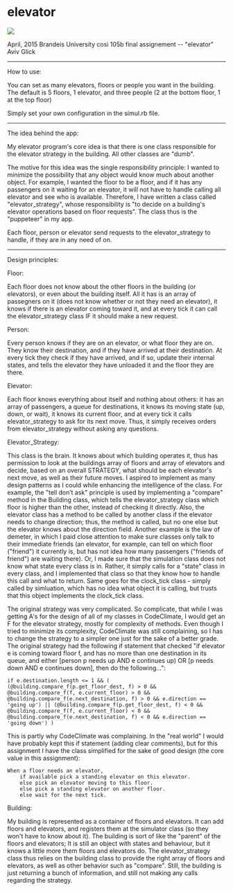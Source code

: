# elevator

<a href="https://codeclimate.com/github/gaviv19/elevator"><img src="https://codeclimate.com/github/gaviv19/elevator/badges/gpa.svg" /></a>

April, 2015
Brandeis University
cosi 105b final assignement -- "elevator"
Aviv Glick

**********************************************

How to use:

You can set as many elevators, floors or people you want in the building.
The default is 5 floors, 1 elevator, and three people (2 at the bottom floor, 1 at the top floor)

Simply set your own configuration in the simul.rb file.

**********************************************

The idea behind the app:

My elevator program's core idea is that there is one class responsible for the elevator strategy in the building.
All other classes are "dumb".

The motive for this idea was the single responsibility principle: I wanted to minimize the possibility that any
object would know much about another object. For example, I wanted the floor to be a floor, and if it has any passengers on it
waiting for an elevator, it will not have to handle calling all elevator and see who is available. 
Therefore, I have written a class called "elevator_strategy", whose responsibility is "to decide on a building's elevator operations 
based on floor requests". The class thus is the "puppeteer" in my app.

Each floor, person or elevator send requests to the elevator_strategy to handle, if they are in any need of on.

**********************************************

Design principles:

Floor:

Each floor does not know about the other floors in the building (or elevators), or even about the building itself.
All it has is an array of passegners on it (does not know whether or not they need an elevator), it knows if there is an
elevator coming toward it, and at every tick it can call the elevator_strategy class IF it should make a new request.

Person:

Every person knows if they are on an elevator, or what floor they are on. They know their destination, and if they have arrived
at their destination. At every tick they check if they have arrived, and if so, update their internal states, and tells the elevator
they have unloaded it and the floor they are there.

Elevator:

Each floor knows everything about itself and nothing about others: it has an array of passengers, a queue for destinations,
it knows its moving state (up, down, or wait), it knows its current floor, and at every tick it calls elevator_strategy to 
ask for its next move. Thus, it simply receives orders from elevator_strategy without asking any questions.

Elevator_Strategy:

This class is the brain. It knows about which building operates it, thus has permission to look at the buildings array of floors
and array of elevators and decide, based on an overall STRATEGY, what should be each elevator's next move, as well as their future moves.
I aspired to implement as many design patterns as I could while enhancing the intelligence of the class. For example,
the "tell don’t ask" principle is used by implementing a "compare" method in the Building class, which tells the elevator_strategy class which floor is higher than the other, instead of checking it directly. Also, the elevator class has a method to be called by another class if the elevator needs to change direction; thus, the method is called, but no one else but the elevator knows about the direction 
field. Another example is the law of demeter, in which I paid close attention to make sure classes only talk to their immediate 
friends (an elevator, for example, can tell on which floor ("friend") it currently is, but has not idea how many passengers 
("friends of friend") are waiting there). Or, I made sure that the simulation class does not know what state every class is in.
Rather, it simply calls for a "state" class in every class, and I implemented that class so that they know how to handle this call
and what to return. Same goes for the clock_tick class - simply called by simluation, which has no idea what object it is calling, but
trusts that this object implements the clock_tick class.

The original strategy was very complicated. So complicate, that while I was getting A's for the design of all of my classes
in CodeClimate, I would get an F for the elevator strategy, mostly for complexity of methods. Even though I tried to minimize
its complexity, CodeClimate was still complaining, so I has to change the strategy to a simpler one just for the sake of a 
better grade. The original strategy had the following if statement that checked "if elevator e is coming toward floor f, and has no more than one destination in its queue, and either [person p needs up AND e continues up) OR [p needs down AND e continues down], then do the following...":

	if e.destination.length <= 1 && ( (@building.compare_f(p.get_floor_dest, f) > 0 && @building.compare_f(f, e.current_floor) > 0 && @building.compare_f(e.next_destination, f) > 0 && e.direction == 'going up') || (@building.compare_f(p.get_floor_dest, f) < 0 && @building.compare_f(f, e.current_floor) < 0 && @building.compare_f(e.next_destination, f) < 0 && e.direction == 'going down') )

This is partly why CodeClimate was complaining. In the "real world" I would have probably kept this if statement (adding clear comments),
but for this assignment I have the class simplified for the sake of good design (the core value in this assignment):

	When a floor needs an elevator,
		if available pick a standing elevator on this elevator.
		else pick an elevator moving to this floor.
		else pick a standing elevator on another floor.
		else wait for the next tick.

Building:

My building is represented as a container of floors and elevators. It can add floors and elevators, and registers them at the
simulator class (so they won't have to know about it). The building is sort of like the "parent" of the floors and elevators;
It is still an object with states and behaviour, but it knows a little more them floors and elevators do. The elevator_strategy
class thus relies on the building class to provide the right array of floors and elevators, as well as other behavior such as
"compare". Still, the building is just returning a bunch of information, and still not making any calls regarding the strategy.




